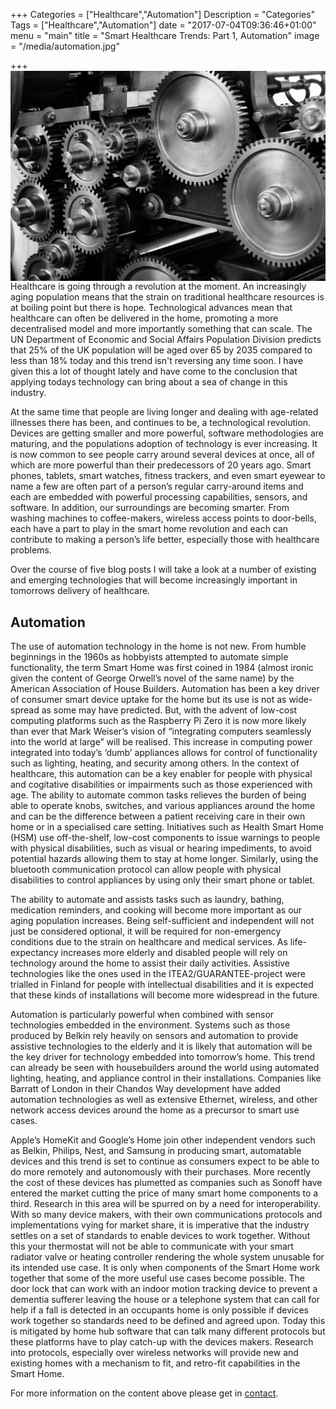 +++
Categories = ["Healthcare","Automation"]
Description = "Categories"
Tags = ["Healthcare","Automation"]
date = "2017-07-04T09:36:46+01:00"
menu = "main"
title = "Smart Healthcare Trends: Part 1, Automation"
image = "/media/automation.jpg"

+++
<img align="center" src="/media/automation.jpg">
Healthcare is going through a revolution at the moment. An increasingly aging population means that the strain on traditional healthcare resources is at boiling point but there is hope. Technological advances mean that healthcare can often be delivered in the home, promoting a more decentralised model and more importantly something that can scale. The UN Department of Economic and Social Affairs Population Division predicts that 25% of the UK population will be aged over 65 by 2035 compared to less than 18% today and this trend isn't reversing any time soon. I have given this a lot of thought lately and have come to the conclusion that applying todays technology can bring about a sea of change in this industry.

At the same time that people are living longer and dealing with age-related illnesses there has been, and continues to be, a technological revolution. Devices are getting smaller and more powerful, software methodologies are maturing, and the populations adoption of technology is ever increasing. It is now common to see people carry around several devices at once, all of which are more powerful than their predecessors of 20 years ago. Smart phones, tablets, smart watches, fitness trackers, and even smart eyewear to name a few are often part of a person’s regular carry-around items and each are embedded with powerful processing capabilities, sensors, and software. In addition, our surroundings are becoming smarter. From washing machines to coffee-makers, wireless access points to door-bells, each have a part to play in the smart home revolution and each can contribute to making a person’s life better, especially those with healthcare problems.

Over the course of five blog posts I will take a look at a number of existing and emerging technologies that will become increasingly important in tomorrows delivery of healthcare.

## Automation

The use of automation technology in the home is not new. From humble beginnings in the 1960s as hobbyists attempted to automate simple functionality, the term Smart Home was first coined in 1984 (almost ironic given the content of George Orwell’s novel of the same name) by the American Association of House Builders. Automation has been a key driver of consumer smart device uptake for the home but its use is not as wide-spread as some may have predicted. But, with the advent of low-cost computing platforms such as the Raspberry Pi Zero it is now more likely than ever that Mark Weiser’s vision of “integrating computers seamlessly into the world at large” will be realised. This increase in computing power integrated into today’s ‘dumb’ appliances allows for control of functionality such as lighting, heating, and security among others. In the context of healthcare, this automation can be a key enabler for people with physical and cogitative disabilities or impairments such as those experienced with age. The ability to automate common tasks relieves the burden of being able to operate knobs, switches, and various appliances around the home and can be the difference between a patient receiving care in their own home or in a specialised care setting. Initiatives such as Health Smart Home (HSM) use off-the-shelf, low-cost components to issue warnings to people with physical disabilities, such as visual or hearing impediments, to avoid potential hazards allowing them to stay at home longer. Similarly, using the bluetooth communication protocol can allow people with physical disabilities to control appliances by using only their smart phone or tablet.

The ability to automate and assists tasks such as laundry, bathing, medication reminders, and cooking will become more important as our aging population increases. Being self-sufficient and independent will not just be considered optional, it will be required for non-emergency conditions due to the strain on healthcare and medical services. As life-expectancy increases more elderly and disabled people will rely on technology around the home to assist their daily activities. Assistive technologies like the ones used in the ITEA2/GUARANTEE-project were trialled in Finland for people with intellectual disabilities and it is expected that these kinds of installations will become more widespread in the future.

Automation is particularly powerful when combined with sensor technologies embedded in the environment. Systems such as those produced by Belkin rely heavily on sensors and automation to provide assistive technologies to the elderly and it is likely that automation will be the key driver for technology embedded into tomorrow’s home. This trend can already be seen with housebuilders around the world using automated lighting, heating, and appliance control in their installations. Companies like Barratt of London in their Chandos Way development have added automation technologies as well as extensive Ethernet, wireless, and other network access devices around the home as a precursor to smart use cases.

Apple’s HomeKit and Google’s Home join other independent vendors such as Belkin, Philips, Nest, and Samsung in producing smart, automatable devices and this trend is set to continue as consumers expect to be able to do more remotely and autonomously with their purchases. More recently the cost of these devices has plumetted as companies such as Sonoff have entered the market cutting the price of many smart home components to a third. Research in this area will be spurred on by a need for interoperability. With so many device makers, with their own communications protocols and implementations vying for market share, it is imperative that the industry settles on a set of standards to enable devices to work together. Without this your thermostat will not be able to communicate with your smart radiator valve or heating controller rendering the whole system unusable for its intended use case. It is only when components of the Smart Home work together that some of the more useful use cases become possible. The door lock that can work with an indoor motion tracking device to prevent a dementia sufferer leaving the house or a telephone system that can call for help if a fall is detected in an occupants home is only possible if devices work together so standards need to be defined and agreed upon. Today this is mitigated by home hub software that can talk many different protocols but these platforms have to play catch-up with the devices makers. Research into protocols, especially over wireless networks will provide new and existing homes with a mechanism to fit, and retro-fit capabilities in the Smart Home.

For more information on the content above please get in [contact](http://linuxuk.org/about/).
